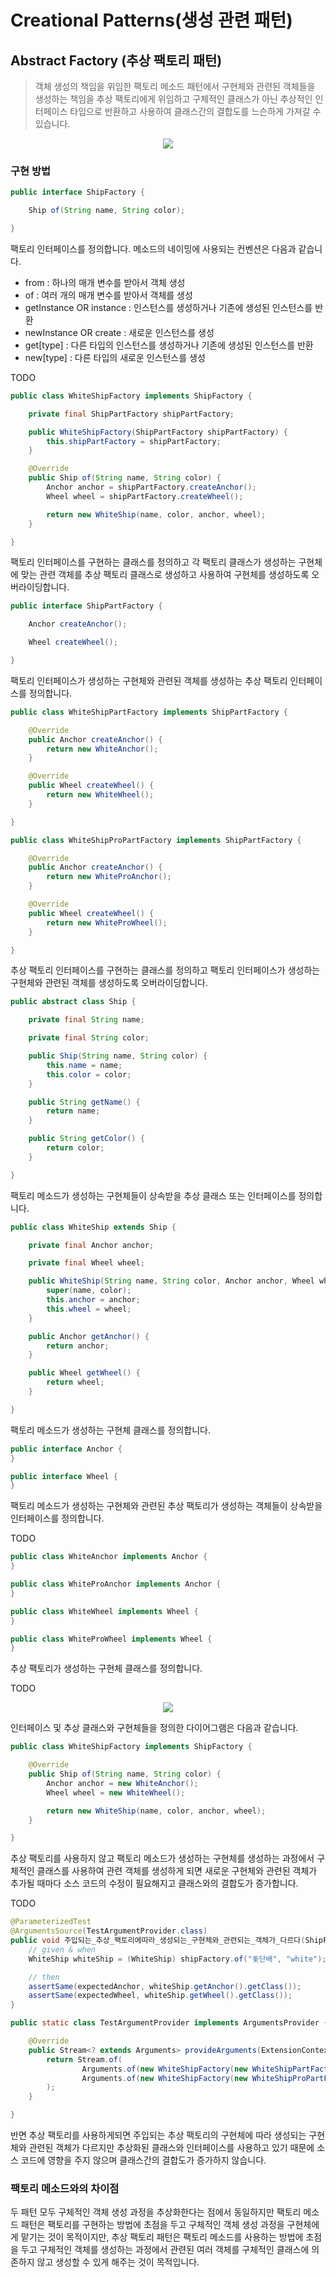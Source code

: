 # Creational Patterns(생성 관련 패턴)

## Abstract Factory (추상 팩토리 패턴)
> 객체 생성의 책임을 위임한 팩토리 메소드 패턴에서 구현체와 관련된 객체들을 생성하는 책임을
> 추상 팩토리에게 위임하고 구체적인 클래스가 아닌 추상적인 인터페이스 타입으로 반환하고 사용하여
> 클래스간의 결합도를 느슨하게 가져갈 수 있습니다.

<p align="center">
    <img src="https://github.com/sinbom/design-patterns/blob/master/resources/abstract-factory.png?raw=true"/>
</p>

### 구현 방법

```java
public interface ShipFactory {

    Ship of(String name, String color);

}
```

팩토리 인터페이스를 정의합니다. 메소드의 네이밍에 사용되는 컨벤션은 다음과 같습니다.
- from : 하나의 매개 변수를 받아서 객체 생성
- of : 여러 개의 매개 변수를 받아서 객체를 생성
- getInstance OR instance : 인스턴스를 생성하거나 기존에 생성된 인스턴스를 반환
- newInstance OR create : 새로운 인스턴스를 생성
- get[type] : 다른 타입의 인스턴스를 생성하거나 기존에 생성된 인스턴스를 반환
- new[type] : 다른 타입의 새로운 인스턴스를 생성

TODO

```java
public class WhiteShipFactory implements ShipFactory {

    private final ShipPartFactory shipPartFactory;

    public WhiteShipFactory(ShipPartFactory shipPartFactory) {
        this.shipPartFactory = shipPartFactory;
    }

    @Override
    public Ship of(String name, String color) {
        Anchor anchor = shipPartFactory.createAnchor();
        Wheel wheel = shipPartFactory.createWheel();

        return new WhiteShip(name, color, anchor, wheel);
    }

}
```

팩토리 인터페이스를 구현하는 클래스를 정의하고 각 팩토리 클래스가 생성하는 구현체에 맞는 관련 객체를 
추상 팩토리 클래스로 생성하고 사용하여 구현체를 생성하도록 오버라이딩합니다.

```java
public interface ShipPartFactory {

    Anchor createAnchor();

    Wheel createWheel();

}
```

팩토리 인터페이스가 생성하는 구현체와 관련된 객체를 생성하는 추상 팩토리 인터페이스를 정의합니다.

```java
public class WhiteShipPartFactory implements ShipPartFactory {

    @Override
    public Anchor createAnchor() {
        return new WhiteAnchor();
    }

    @Override
    public Wheel createWheel() {
        return new WhiteWheel();
    }

}
```

```java
public class WhiteShipProPartFactory implements ShipPartFactory {

    @Override
    public Anchor createAnchor() {
        return new WhiteProAnchor();
    }

    @Override
    public Wheel createWheel() {
        return new WhiteProWheel();
    }

}
```

추상 팩토리 인터페이스를 구현하는 클래스를 정의하고 팩토리 인터페이스가 생성하는 구현체와 관련된 객체를 생성하도록 오버라이딩합니다.

```java
public abstract class Ship {

    private final String name;

    private final String color;

    public Ship(String name, String color) {
        this.name = name;
        this.color = color;
    }

    public String getName() {
        return name;
    }

    public String getColor() {
        return color;
    }

}
```

팩토리 메소드가 생성하는 구현체들이 상속받을 추상 클래스 또는 인터페이스를 정의합니다.

```java
public class WhiteShip extends Ship {

    private final Anchor anchor;

    private final Wheel wheel;

    public WhiteShip(String name, String color, Anchor anchor, Wheel wheel) {
        super(name, color);
        this.anchor = anchor;
        this.wheel = wheel;
    }

    public Anchor getAnchor() {
        return anchor;
    }

    public Wheel getWheel() {
        return wheel;
    }

}
```

팩토리 메소드가 생성하는 구현체 클래스를 정의합니다.  


```java
public interface Anchor {
}
```

```java
public interface Wheel {
}
```

팩토리 메소드가 생성하는 구현체와 관련된 추상 팩토리가 생성하는 객체들이 상속받을 인터페이스를 정의합니다.

TODO

```java
public class WhiteAnchor implements Anchor {
}
```

```java
public class WhiteProAnchor implements Anchor {
}
```

```java
public class WhiteWheel implements Wheel {
}
```

```java
public class WhiteProWheel implements Wheel {
}
```

추상 팩토리가 생성하는 구현체 클래스를 정의합니다.

TODO 

<p align="center">
    <img src="https://github.com/sinbom/design-patterns/blob/master/resources/abstract-factory-diagram.png?raw=true"/>
</p>

인터페이스 및 추상 클래스와 구현체들을 정의한 다이어그램은 다음과 같습니다.

```java
public class WhiteShipFactory implements ShipFactory {

    @Override
    public Ship of(String name, String color) {
        Anchor anchor = new WhiteAnchor();
        Wheel wheel = new WhiteWheel();

        return new WhiteShip(name, color, anchor, wheel);
    }

}
```

추상 팩토리를 사용하지 않고 팩토리 메소드가 생성하는 구현체를 생성하는 과정에서 구체적인 클래스를 사용하여 관련 객체를 생성하게 되면 
새로운 구현체와 관련된 객체가 추가될 때마다 소스 코드의 수정이 필요해지고 클래스와의 결합도가 증가합니다.

TODO

```java
@ParameterizedTest
@ArgumentsSource(TestArgumentProvider.class)
public void 주입되는_추상_팩토리에따라_생성되는_구현체와_관련되는_객체가_다르다(ShipFactory shipFactory, Class<?> expectedAnchor, Class<?> expectedWheel) {
    // given & when
    WhiteShip whiteShip = (WhiteShip) shipFactory.of("돛단배", "white");

    // then
    assertSame(expectedAnchor, whiteShip.getAnchor().getClass());
    assertSame(expectedWheel, whiteShip.getWheel().getClass());
}

public static class TestArgumentProvider implements ArgumentsProvider {

    @Override
    public Stream<? extends Arguments> provideArguments(ExtensionContext context) {
        return Stream.of(
                Arguments.of(new WhiteShipFactory(new WhiteShipPartFactory()), WhiteAnchor.class, WhiteWheel.class),
                Arguments.of(new WhiteShipFactory(new WhiteShipProPartFactory()), WhiteProAnchor.class, WhiteProWheel.class)
        );
    }

}
```

반면 추상 팩토리를 사용하게되면 주입되는 추상 팩토리의 구현체에 따라 생성되는 구현체와 관련된 객체가 다르지만 추상화된 클래스와 인터페이스를
사용하고 있기 때문에 소스 코드에 영향을 주지 않으며 클래스간의 결합도가 증가하지 않습니다.

### 팩토리 메소드와의 차이점

두 패턴 모두 구체적인 객체 생성 과정을 추상화한다는 점에서 동일하지만 팩토리 메소드 패턴은 팩토리를 구현하는 방법에 초점을 두고 구체적인 객체 생성 과정을 구현체에게 맡기는 것이 목적이지만, 
추상 팩토리 패턴은 팩토리 메소드를 사용하는 방법에 초점을 두고 구체적인 객체를 생성하는 과정에서 관련된 여러 객체를 구체적인 클래스에 의존하지 않고 생성할 수 있게 해주는 것이 목적입니다.



